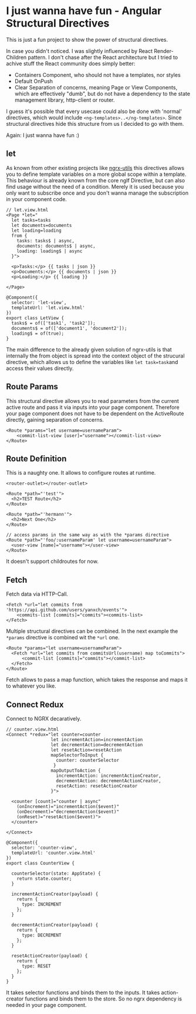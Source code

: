 # I just wanna have fun - Angular Structural Directives

This is just a fun project to show the power of structural directives. 

In case you didn't noticed. I was slightly influenced by React Render-Children pattern. I don't chase after the React architecture but I tried to achive stuff the React community does simply better:
- Containers Component, who should not have a templates, nor styles
- Default OnPush
- Clear Separation of concerns, meaning Page or View Components, which are effectively "dumb", but do not have a dependency to the state management library, http-client or router.

I guess it's possible that every usecase could also be done with 'normal' directives, which would include `<ng-templates>..</ng-templates>`. Since structural directives hide this structure from us I decided to go with them.

Again: I just wanna have fun :)

## let

As known from other existing projects like [ngrx-utils](https://github.com/ngrx-utils/ngrx-utils) this directives allows you to define template variables on a more global scope within a template. This behaviour is already known from the core ngIf Directive, but can also find usage without the need of a condition.
Merely it is used because you only want to subscribe once and you don't wanna manage the subscription in your component code.
```
// let.view.html
<Page *let="
  let tasks=tasks 
  let documents=documents 
  let loading=loading 
  from { 
    tasks: tasks$ | async,  
    documents: documents$ | async, 
    loading: loading$ | async 
  }">

  <p>Tasks:</p> {{ tasks | json }}
  <p>Documents:</p> {{ documents | json }}
  <p>Loading:</p> {{ loading }}

</Page>

@Component({
  selector: 'let-view',
  templateUrl: 'let.view.html'
})
export class LetView {
  tasks$ = of(['task1', 'task2']);
  documents$ = of(['document1', 'document2']);
  loading$ = of(true);
}
``` 
The main difference to the already given solution of ngrx-utils is that internally the from object is spread into the context object of the strucural directive, which allows us to define the variables like `let task=task`and access their values directly.

## Route Params

This structural directive allows you to read parameters from the current active route and pass it via inputs into your page component. Therefore your page component does not have to be dependent on the ActiveRoute directly, gaining separation of concerns.
```
<Route *params="let username=usernameParam">
    <commit-list-view [user]="username"></commit-list-view>
</Route> 
```

## Route Definition

This is a naughty one. It allows to configure routes at runtime.
```
<router-outlet></router-outlet>

<Route *path="'test'">
  <h2>TEST Route</h2>
</Route>

<Route *path="'hermann'">
  <h2>Next One</h2>
</Route>

// access params in the same way as with the *params directive
<Route *path="'foo/:usernameParam' let username=usernameParam">
  <user-view [name]="username"></user-view>
</Route>
``` 
It doesn't support childroutes for now.

## Fetch

Fetch data via HTTP-Call.
```
<Fetch *url="let commits from 'https://api.github.com/users/yanxch/events'">
    <commits-list [commits]="commits"><commits-list>
</Fetch>
```
Multiple structural directives can be combined. In the next example the `*params` directive is combined wit the `*url` one.

```
<Route *params="let username=usernameParam">
  <Fetch *url="let commits from commitsUrl(username) map toCommits">
      <commit-list [commits]="commits"></commit-list>
  </Fetch>
</Route>
```
Fetch allows to pass a map function, which takes the response and maps it to whatever you like.

## Connect Redux

Connect to NGRX decaratively. 
```
// counter.view.html
<Connect *redux="let counter=counter
                 let incrementAction=incrementAction
                 let decrementAction=decrementAction
                 let resetAction=resetAction
                 mapSelectorToInput {
                   counter: counterSelector
                  }
                 mapOutputToAction {
                   incrementAction: incrementActionCreator,
                   decrementAction: decrementActionCreator,
                   resetAction: resetActionCreator
                 }">

  <counter [count]="counter | async"
    (onIncrement)="incrementAction($event)"
    (onDecrement)="decrementAction($event)"
    (onReset)="resetAction($event)">
  </counter>

</Connect>

@Component({
  selector: 'counter-view',
  templateUrl: 'counter.view.html'
})
export class CounterView {

  counterSelector(state: AppState) {
    return state.counter;
  }
  
  incrementActionCreator(payload) {
    return {
      type: INCREMENT
    }; 
  }

  decrementActionCreator(payload) {
    return {
      type: DECREMENT
    }; 
  }

  resetActionCreator(payload) {
    return {
      type: RESET
    }; 
  }
}
```
It takes selector functions and binds them to the inputs.
It takes action-creator functions and binds them to the store.
So no ngrx dependency is needed in your page component.


